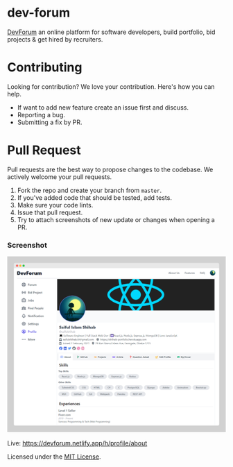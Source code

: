# dev-forum

[DevForum]('https://devforum.netlify.app') an online platform for software developers, build portfolio, bid projects & get hired by recruiters.

# Contributing

Looking for contribution? We love your contribution. Here's how you can help.

- If want to add new feature create an issue first and discuss.
- Reporting a bug.
- Submitting a fix by PR.

# Pull Request

Pull requests are the best way to propose changes to the codebase. We actively welcome your pull requests.

1. Fork the repo and create your branch from `master`.
2. If you've added code that should be tested, add tests.
3. Make sure your code lints.
4. Issue that pull request.
5. Try to attach screenshots of new update or changes when opening a PR.

### Screenshot
<img src="ui.png" alt="devforum" />

Live: https://devforum.netlify.app/h/profile/about

Licensed under the [MIT License](LICENSE.md).
